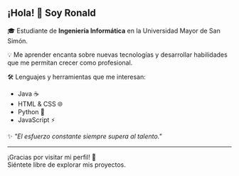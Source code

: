 ## ¡Hola! 👋 Soy Ronald

🎓 Estudiante de **Ingeniería Informática** en la Universidad Mayor de San Simón.

💡 Me aprender encanta sobre nuevas tecnologías y desarrollar habilidades que me permitan crecer como profesional.

🛠️ Lenguajes y herramientas que me interesan:
- Java ☕
- HTML & CSS 🌐
- Python 🐍
- JavaScript ⚡

✨ *"El esfuerzo constante siempre supera al talento."*

---

¡Gracias por visitar mi perfil! 🙌  
Siéntete libre de explorar mis proyectos.
